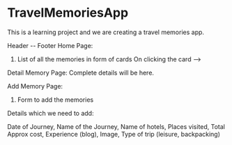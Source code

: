 # TravelMemoriesApp
This is a learning project and we are creating a travel memories app.

Header -- Footer
Home Page:
1. List of all the memories in form of cards
On clicking the card --> 

Detail Memory Page:
Complete details will be here.

Add Memory Page:
1. Form to add the memories


Details which we need to add:

Date of Journey, Name of the Journey, Name of hotels, Places visited, Total Approx cost, Experience (blog), Image, Type of trip (leisure, backpacking)
